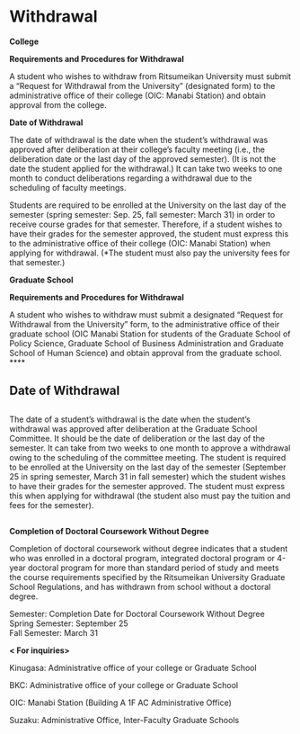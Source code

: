 # Withdrawal

**College**

**Requirements and Procedures for Withdrawal**

A student who wishes to withdraw from Ritsumeikan University must submit a “Request for Withdrawal from the University” (designated form) to the administrative office of their college (OIC: Manabi Station) and obtain approval from the college.

**Date of Withdrawal**

The date of withdrawal is the date when the student’s withdrawal was approved after deliberation at their college’s faculty meeting (i.e., the deliberation date or the last day of the approved semester). (It is not the date the student applied for the withdrawal.) It can take two weeks to one month to conduct deliberations regarding a withdrawal due to the scheduling of faculty meetings.

Students are required to be enrolled at the University on the last day of the semester (spring semester: Sep. 25, fall semester: March 31) in order to receive course grades for that semester. Therefore, if a student wishes to have their grades for the semester approved, the student must express this to the administrative office of their college (OIC: Manabi Station) when applying for withdrawal. (*The student must also pay the university fees for that semester.)

  

**Graduate School**

**Requirements and Procedures for Withdrawal**  

A student who wishes to withdraw must submit a designated “Request for Withdrawal from the University” form, to the administrative office of their graduate school (OIC Manabi Station for students of the Graduate School of Policy Science, Graduate School of Business Administration and Graduate School of Human Science) and obtain approval from the graduate school. ****

## **Date of Withdrawal**

##

The date of a student’s withdrawal is the date when the student’s withdrawal was approved after deliberation at the Graduate School Committee. It should be the date of deliberation or the last day of the semester. It can take from two weeks to one month to approve a withdrawal owing to the scheduling of the committee meeting. The student is required to be enrolled at the University on the last day of the semester (September 25 in spring semester, March 31 in fall semester) which the student wishes to have their grades for the semester approved. The student must express this when applying for withdrawal (the student also must pay the tuition and fees for the semester).

##  

**Completion of Doctoral Coursework Without Degree**

Completion of doctoral coursework without degree indicates that a student who was enrolled in a doctoral program, integrated doctoral program or 4-year doctoral program for more than standard period of study and meets the course requirements specified by the Ritsumeikan University Graduate School Regulations, and has withdrawn from school without a doctoral degree.

Semester: Completion Date for Doctoral Coursework Without Degree  
Spring Semester: September 25  
Fall Semester: March 31  
  

****< For inquiries>****

Kinugasa: Administrative office of your college or Graduate School

BKC: Administrative office of your college or Graduate School

OIC: Manabi Station (Building A 1F AC Administrative Office)

Suzaku: Administrative Office, Inter-Faculty Graduate Schools

